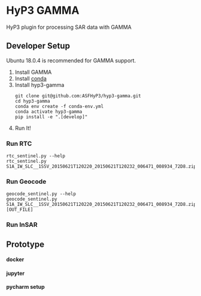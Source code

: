 # HyP3 GAMMA

HyP3 plugin for processing SAR data with GAMMA

## Developer Setup

Ubuntu 18.0.4 is recommended for GAMMA support.

1. Install GAMMA
1. Install [conda](https://docs.conda.io/en/latest/miniconda.html)
1. Install hyp3-gamma
   ```shell script
   git clone git@github.com:ASFHyP3/hyp3-gamma.git
   cd hyp3-gamma
   conda env create -f conda-env.yml
   conda activate hyp3-gamma
   pip install -e ".[develop]"
   ```
1. Run It!


### Run RTC
```
rtc_sentinel.py --help
rtc_sentinel.py S1A_IW_SLC__1SSV_20150621T120220_20150621T120232_006471_008934_72D8.zip
```

### Run Geocode
```
geocode_sentinel.py --help
geocode_sentinel.py S1A_IW_SLC__1SSV_20150621T120220_20150621T120232_006471_008934_72D8.zip [OUT_FILE]
```


### Run InSAR


## Prototype

#### docker
#### jupyter
#### pycharm setup
